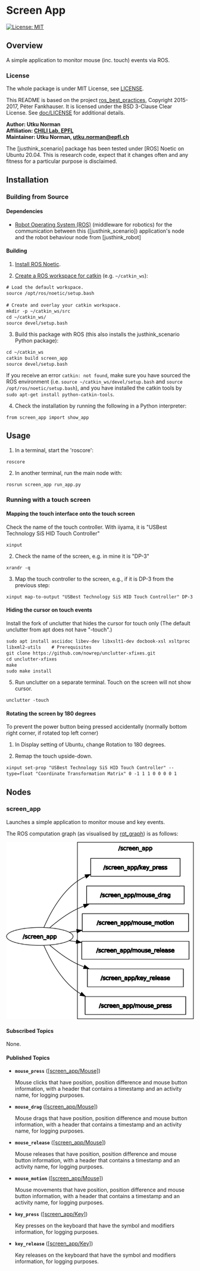 # Screen App

[![License: MIT](https://img.shields.io/badge/License-MIT-yellow.svg)](https://opensource.org/licenses/MIT)

## Overview

A simple application to monitor mouse (inc. touch) events via ROS.


### License

The whole package is under MIT License, see [LICENSE](LICENSE).

This README is based on the project [ros_best_practices](https://github.com/leggedrobotics/ros_best_practices), Copyright 2015-2017, Péter Fankhauser. It is licensed under the BSD 3-Clause Clear License. See [doc/LICENSE](doc/LICENSE) for additional details.

**Author: Utku Norman<br />
Affiliation: [CHILI Lab, EPFL](https://www.epfl.ch/labs/chili/)<br />
Maintainer: Utku Norman, utku.norman@epfl.ch**

The [justhink_scenario] package has been tested under [ROS] Noetic on Ubuntu 20.04.
This is research code, expect that it changes often and any fitness for a particular purpose is disclaimed.


## Installation

### Building from Source

#### Dependencies

* [Robot Operating System (ROS)](http://wiki.ros.org) (middleware for robotics) for the communication between this ([justhink_scenario]) application's node and the robot behaviour node from [justhink_robot]


#### Building

1) [Install ROS Noetic](http://wiki.ros.org/Installation/).

2) [Create a ROS workspace for catkin](http://wiki.ros.org/catkin/Tutorials/create_a_workspace) (e.g. `~/catkin_ws`):
```
# Load the default workspace.
source /opt/ros/noetic/setup.bash

# Create and overlay your catkin workspace.
mkdir -p ~/catkin_ws/src
cd ~/catkin_ws/
source devel/setup.bash
```

3) Build this package with ROS (this also installs the justhink_scenario Python package):
```
cd ~/catkin_ws
catkin build screen_app
source devel/setup.bash
```

If you receive an error `catkin: not found`, make sure you have sourced the ROS environment (i.e. `source ~/catkin_ws/devel/setup.bash` and `source /opt/ros/noetic/setup.bash`), and you have installed the catkin tools by `sudo apt-get install python-catkin-tools`.

4) Check the installation by running the following in a Python interpreter:
```
from screen_app import show_app
```


## Usage

1) In a terminal, start the 'roscore':
```
roscore
```

2) In another terminal, run the main node with:
```
rosrun screen_app run_app.py
```

### Running with a touch screen

#### Mapping the touch interface onto the touch screen

Check the name of the touch controller. With iiyama, it is "USBest Technology SiS HID Touch Controller"
```
xinput
```

2) Check the name of the screen, e.g. in mine it is "DP-3"
```
xrandr -q
```

3) Map the touch controller to the screen, e.g., if it is DP-3 from the previous step:
```
xinput map-to-output "USBest Technology SiS HID Touch Controller" DP-3
```

#### Hiding the cursor on touch events

Install the fork of unclutter that hides the cursor for touch only (The default unclutter from apt does not have "-touch".)
```
sudo apt install asciidoc libev-dev libxslt1-dev docbook-xsl xsltproc libxml2-utils    # Prerequisites
git clone https://github.com/nowrep/unclutter-xfixes.git
cd unclutter-xfixes
make
sudo make install
```

5) Run unclutter on a separate terminal. Touch on the screen will not show cursor.
```
unclutter -touch
```

#### Rotating the screen by 180 degrees
To prevent the power button being pressed accidentally (normally bottom right corner, if rotated top left corner)

1) In Display setting of Ubuntu, change Rotation to 180 degrees.

2) Remap the touch upside-down.
```
xinput set-prop "USBest Technology SiS HID Touch Controller" --type=float "Coordinate Transformation Matrix" 0 -1 1 1 0 0 0 0 1
```



## Nodes

### screen_app

Launches a simple application to monitor mouse and key events.

The ROS computation graph (as visualised by [rqt_graph](http://wiki.ros.org/rqt_graph)) is as follows:


![](doc/rosgraph.png)

#### Subscribed Topics

None.


#### Published Topics

* **`mouse_press`** ([[screen_app/Mouse]](https://github.com/utku-norman/screen_app/blob/main/msg/Mouse.msg))

	Mouse clicks that have position, position difference and mouse button information, with a header that contains a timestamp and an activity name, for logging purposes.

* **`mouse_drag`** ([[screen_app/Mouse]](https://github.com/utku-norman/screen_app/blob/main/msg/Mouse.msg))

	Mouse drags that have position, position difference and mouse button information, with a header that contains a timestamp and an activity name, for logging purposes.

* **`mouse_release`** ([[screen_app/Mouse]](https://github.com/utku-norman/screen_app/blob/main/msg/Mouse.msg))

	Mouse releases that have position, position difference and mouse button information, with a header that contains a timestamp and an activity name, for logging purposes.

* **`mouse_motion`** ([[screen_app/Mouse]](https://github.com/utku-norman/screen_app/blob/main/msg/Mouse.msg))

	Mouse movements that have position, position difference and mouse button information, with a header that contains a timestamp and an activity name, for logging purposes.

* **`key_press`** ([[screen_app/Key]](https://github.com/utku-norman/screen_app/blob/main/msg/Key.msg))

	Key presses on the keyboard that have the symbol and modifiers information, for logging purposes.

* **`key_release`** ([[screen_app/Key]](https://github.com/utku-norman/screen_app/blob/main/msg/Key.msg))

	Key releases on the keyboard that have the symbol and modifiers information, for logging purposes.